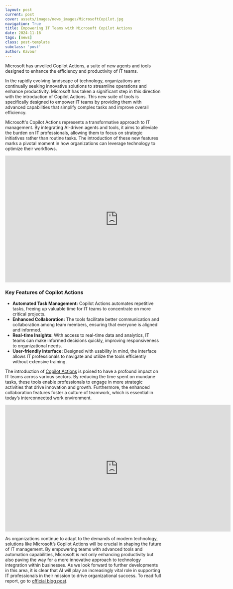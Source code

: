 ```yaml
---
layout: post
current: post
cover: assets/images/news_images/MicrosoftCopilot.jpg
navigation: True
title: Empowering IT Teams with Microsoft Copilot Actions
date: 2024-11-16
tags: [news]
class: post-template
subclass: 'post'
author: Kavour
---
```


<p> Microsoft has unveiled Copilot Actions, a suite of new agents and tools designed to enhance the efficiency and productivity of IT teams.</p>

<p>In the rapidly evolving landscape of technology, organizations are continually seeking innovative solutions to streamline operations and enhance productivity. Microsoft has taken a significant step in this direction with the introduction of Copilot Actions. This new suite of tools is specifically designed to empower IT teams by providing them with advanced capabilities that simplify complex tasks and improve overall efficiency.</p>

<p>Microsoft's Copilot Actions represents a transformative approach to IT management. By integrating AI-driven agents and tools, it aims to alleviate the burden on IT professionals, allowing them to focus on strategic initiatives rather than routine tasks. The introduction of these new features marks a pivotal moment in how organizations can leverage technology to optimize their workflows.</p>

<iframe width="724" height="407" src="https://www.youtube.com/embed/E9fguYDG6wE" title="Microsoft 365 Copilot l Introducing agents in SharePoint" frameborder="0" allow="accelerometer; autoplay; clipboard-write; encrypted-media; gyroscope; picture-in-picture; web-share" referrerpolicy="strict-origin-when-cross-origin" allowfullscreen></iframe>

<h3>Key Features of Copilot Actions</h3>
<ul>
    <li><strong>Automated Task Management:</strong> Copilot Actions automates repetitive tasks, freeing up valuable time for IT teams to concentrate on more critical projects.</li>
    <li><strong>Enhanced Collaboration:</strong> The tools facilitate better communication and collaboration among team members, ensuring that everyone is aligned and informed.</li>
    <li><strong>Real-time Insights:</strong> With access to real-time data and analytics, IT teams can make informed decisions quickly, improving responsiveness to organizational needs.</li>
    <li><strong>User-friendly Interface:</strong> Designed with usability in mind, the interface allows IT professionals to navigate and utilize the tools efficiently without extensive training.</li>
</ul>

<p>The introduction of <a href='https://www.microsoft.com/en-us/microsoft-365/blog/2024/11/19/introducing-copilot-actions-new-agents-and-tools-to-empower-it-teams/#empowering-every-employee'>Copilot Actions</a> is poised to have a profound impact on IT teams across various sectors. By reducing the time spent on mundane tasks, these tools enable professionals to engage in more strategic activities that drive innovation and growth. Furthermore, the enhanced collaboration features foster a culture of teamwork, which is essential in today’s interconnected work environment.</p>

<iframe width="724" height="407" src="https://www.youtube.com/embed/B4mJO6F5kok" title="Microsoft 365 Copilot | Transform your business" frameborder="0" allow="accelerometer; autoplay; clipboard-write; encrypted-media; gyroscope; picture-in-picture; web-share" referrerpolicy="strict-origin-when-cross-origin" allowfullscreen></iframe>

<p>As organizations continue to adapt to the demands of modern technology, solutions like Microsoft’s Copilot Actions will be crucial in shaping the future of IT management. By empowering teams with advanced tools and automation capabilities, Microsoft is not only enhancing productivity but also paving the way for a more innovative approach to technology integration within businesses. As we look forward to further developments in this area, it is clear that AI will play an increasingly vital role in supporting IT professionals in their mission to drive organizational success. To read full report, go to <a href='https://www.microsoft.com/en-us/microsoft-365/blog/2024/11/19/introducing-copilot-actions-new-agents-and-tools-to-empower-it-teams/'>official blog post</a>.</p>
